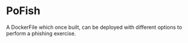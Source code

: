 # PoFish
A DockerFile which once built, can be deployed with different options to perform a phishing exercise.

